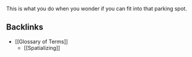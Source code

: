 This is what you do when you wonder if you can fit into that parking spot.
## Backlinks
* [[Glossary of Terms]]
	* [[Spatializing]]

